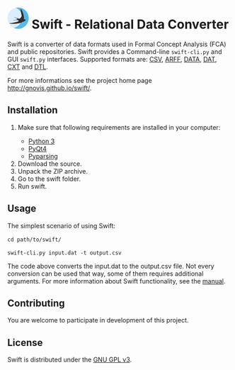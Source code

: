 # ![](swift_fca/resources/images/swift_icon.ico?raw=true "Swift FCA") **Swift - Relational Data Converter** 

Swift is a converter of data formats used in Formal Concept Analysis (FCA) and public repositories. Swift provides a Command-line `swift-cli.py` and GUI `swift.py` interfaces. Supported formats are: [CSV](https://en.wikipedia.org/wiki/Comma-separated_values),
[ARFF](http://weka.wikispaces.com/ARFF+%28book+version%29),
[DATA](http://www.cs.washington.edu/dm/vfml/appendixes/c45.htm),
[DAT](http://fcalgs.sourceforge.net/format.html),
[CXT](http://www.upriss.org.uk/fca/fcafileformats.html#Burmeister) and
[DTL](http://gnovis.github.io/swift/manual.html#dtl).

For more informations see the project home page http://gnovis.github.io/swift/.

## Installation

<ol>
<li>Make sure that following requirements are installed in your computer:</li>
<ul>
<li>
<a href="https://www.python.org/">Python 3</a>
</li>
<li>
<a href="http://www.riverbankcomputing.co.uk/software/pyqt/intro">PyQt4</a>
</li>
<li>
<a href="https://pyparsing.wikispaces.com/">Pyparsing</a>
</li>
</ul>
<li>Download the source.</li>
<li>Unpack the ZIP archive.</li>
<li>Go to the swift folder.</li>
<li>Run swift.</li>
</ol>

## Usage
The simplest scenario of using Swift:

```
cd path/to/swift/
```

```
swift-cli.py input.dat -t output.csv
```
The code above converts the input.dat to the output.csv file. Not every conversion can be used that way, some of them requires additional arguments. For more information about Swift functionality, see the [manual](http://gnovis.github.io/swift/manual.html).

## Contributing
You are welcome to participate in development of this project.

## License
Swift is distributed under the [GNU GPL v3](http://www.gnu.org/licenses/gpl-3.0.html). 
